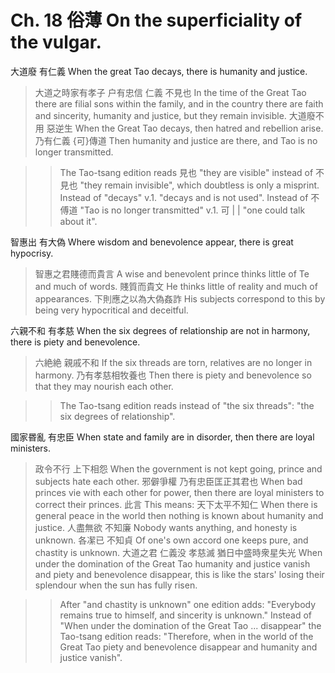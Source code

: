 # Ch. 18 俗薄 On the superficiality of the vulgar.

大道廢
有仁義
When the great Tao decays,
there is humanity and justice.

> 大道之時家有孝子
户有忠信
仁義
不見也
In the time of the Great Tao there are filial sons within the family,
and in the country there are faith and sincerity,
humanity and justice,
but they remain invisible.
大道廢不用
惡逆生
When the Great Tao decays,
then hatred and rebellion arise.
乃有仁義
{可}傳道
Then humanity and justice are there,
and Tao is no longer transmitted.

>> The Tao-tsang edition reads
見也 "they are visible"
instead of 不見也 "they remain invisible",
which doubtless is only a misprint.
Instead of "decays" v.1. "decays and is not used".
Instead of 不傅道 "Tao is no longer transmitted"
v.1. 可 | | "one could talk about it".

智惠出
有大偽
Where wisdom and benevolence appear,
there is great hypocrisy.

> 智惠之君賤德而貴言
A wise and benevolent prince thinks little of Te and much of words.
賤質而貴文
He thinks little of reality and much of appearances.
下則應之以為大偽姦詐
His subjects correspond to this by being very hypocritical and deceitful.

六親不和
有孝慈
When the six degrees of relationship are not in harmony,
there is piety and benevolence.

> 六絶絶
親戚不和
If the six threads are torn,
relatives are no longer in harmony.
乃有孝慈相牧養也
Then there is piety and benevolence so that they may nourish each other.

>> The Tao-tsang edition reads
instead of "the six threads":
"the six degrees of relationship".

國家昬亂
有忠臣
When state and family are in disorder,
then there are loyal ministers.

> 政令不行
上下相怨
When the government is not kept going,
prince and subjects hate each other.
邪僻爭權
乃有忠臣匡正其君也
When bad princes vie with each other for power,
then there are loyal ministers to correct their princes.
此言
This means:
天下太平不知仁
When there is general peace in the world then nothing is known about humanity and justice.
人盡無欲
不知廉
Nobody wants anything,
and honesty is unknown.
各㓗已
不知貞
Of one's own accord one keeps pure,
and chastity is unknown.
大道之君
仁義没
孝慈滅
猶日中盛時衆星失光
When under the domination of the Great Tao
humanity and justice vanish
and piety and benevolence disappear,
this is like the stars' losing their splendour when the sun has fully risen.

>> After "and chastity is unknown" one edition adds:
"Everybody remains true to himself, and sincerity is unknown."
Instead of "When under the domination of the Great Tao ... disappear"
the Tao-tsang edition reads:
"Therefore, when in the world of the Great Tao
piety and benevolence disappear and humanity and justice vanish".
